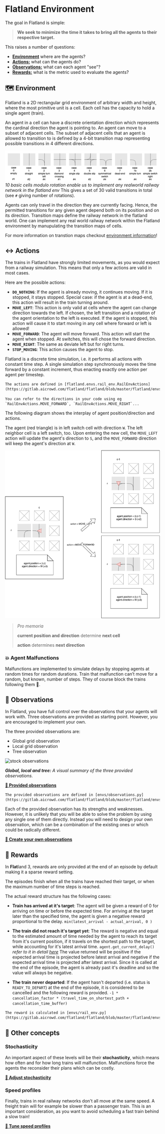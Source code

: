 Flatland Environment
====================

The goal in Flatland is simple:

> **We seek to minimize the time it takes to bring all the agents to their respective target.**

This raises a number of questions:

- [**Environment**](#Environment) where are the agents?
- [**Actions:**](#actions) what can the agents do?
- [**Observations:**](#observations) what can each agent "see"?
- [**Rewards:**](#rewards) what is the metric used to evaluate the agents?

🗺️ Environment
---

Flatland is a 2D rectangular grid environment of arbitrary width and height, where the most primitive unit is a cell. Each cell has the capacity to hold a
single agent (train).

An agent in a cell can have a discrete orientation direction which represents the cardinal direction the agent is pointing to. An agent can move to a subset of
adjacent cells. The subset of adjacent cells that an agent is allowed to transition to is defined by a 4-bit transition map representing possible transitions in
4 different directions.

![actions.drawio.png](../assets/images/actions.drawio.png)
*10 basic cells modulo rotation enable us to implement any realworld railway network in the flatland env*
This gives a set of 30 valid transitions in total (see `#` giving number of rotations).

Agents can only travel in the direction they are currently facing. Hence, the permitted transitions for any given agent depend both on its position and on its
direction. Transition maps define the railway network in the flatland world. One can implement any real world railway network within the Flatland environment by
manupulating the transition maps of cells.

For more information on transtion maps checkout [environment information](../environment/environment_information)!


↔️ Actions
---

The trains in Flatland have strongly limited movements, as you would expect from a railway simulation. This means that only a few actions are valid in most
cases.

Here are the possible actions:

- **`DO_NOTHING`**:  If the agent is already moving, it continues moving. If it is stopped, it stays stopped. Special case: if the agent is at a dead-end, this
  action will result in the train turning around.
- **`MOVE_LEFT`**: This action is only valid at cells where the agent can change direction towards the left. If chosen, the left transition and a rotation of
  the agent orientation to the left is executed. If the agent is stopped, this action will cause it to start moving in any cell where forward or left is
  allowed!
- **`MOVE_FORWARD`**: The agent will move forward. This action will start the agent when stopped. At switches, this will chose the forward direction.
- **`MOVE_RIGHT`**: The same as deviate left but for right turns.
- **`STOP_MOVING`**: This action causes the agent to stop.

Flatland is a discrete time simulation, i.e. it performs all actions with constant time step. A single simulation step synchronously moves the time forward by a
constant increment, thus enacting exactly one action per agent per timestep.

```{admonition} Code reference
The actions are defined in [flatland.envs.rail_env.RailEnvActions](https://gitlab.aicrowd.com/flatland/flatland/blob/master/flatland/envs/rail_env.py#L69).

You can refer to the directions in your code using eg `RailEnvActions.MOVE_FORWARD`, `RailEnvActions.MOVE_RIGHT`...
```

The following diagram shows the interplay of agent position/direction and actions.

The agent (red triangle) is in left switch cell with direction `W`. The left neighbor cell is a left switch, too.
Upon entering the new cell, the `MOVE_LEFT` action will update the agent's direction to `S`, and the `MOVE_FORWARD` direction will keep the agent's direction at
`W`.

![Flatland_3_Update.drawio.png](../assets/images/Flatland_3_Update.drawio.png)

> *Pro memoria*
>
> **current position and direction** determine **next cell**
>
> **action** determines **next direction**

### 💥 Agent Malfunctions

Malfunctions are implemented to simulate delays by stopping agents at random times for random durations. Train that malfunction can’t move for a random, but
known, number of steps. They of course block the trains following them 😬.

👀 Observations
---

In Flatland, you have full control over the observations that your agents will work with. Three observations are provided as starting point. However, you are
encouraged to implement your own.

The three provided observations are:

- Global grid observation
- Local grid observation
- Tree observation

![stock observations](https://i.imgur.com/oo8EIYv.png)

***Global, local and tree:** A visual summary of the three provided observations.*

**[🔗 Provided observations](environment/observations)**

```{admonition} Code reference
The provided observations are defined in [envs/observations.py](https://gitlab.aicrowd.com/flatland/flatland/blob/master/flatland/envs/observations.py)
```

Each of the provided observation has its strengths and weaknesses. However, it is unlikely that you will be able to solve the problem by using any single one of
them directly. Instead you will need to design your own observation, which can be a combination of the existing ones or which could be radically different.

**[🔗 Create your own observations](../environment/custom_observations)**


🌟 Rewards
----------

In **Flat**land 3, rewards are only provided at the end of an episode by default making it a sparse reward setting.

The episodes finish when all the trains have reached their target, or when the maximum number of time steps is reached.

The actual reward structure has the following cases:

- **Train has arrived at it's target**: The agent will be given a reward of 0 for arriving on time or before the expected time. For arriving at the target later
  than the specified time, the agent is given a negative reward proportional to the delay.
  `min(latest_arrival - actual_arrival, 0 )`

- **The train did not reach it's target yet**: The reward is negative and equal to the estimated amount of time needed by the agent to reach its target from
  it's current position, if it travels on the shortest path to the target, while accounting for it's latest arrival time.
  `agent.get_current_delay()` *refer to it in detail [here](../environment/timetables)*
  The value returned will be positive if the expected arrival time is projected before latest arrival and negative if the expected arrival time is projected
  after latest arrival. Since it is called at the end of the episode, the agent is already past it's deadline and so the value will always be negative.

- **The train never departed**: If the agent hasn't departed (i.e. status is `READY_TO_DEPART`) at the end of the episode, it is considered to be cancelled and
  the following reward is provided.
  `-1 * cancellation_factor * (travel_time_on_shortest_path + cancellation_time_buffer)`

```{admonition} Code reference
The reward is calculated in [envs/rail_env.py](https://gitlab.aicrowd.com/flatland/flatland/blob/master/flatland/envs/rail_env.py)
```

🚉 Other concepts
-----------------

### Stochasticity

An important aspect of these levels will be their **stochasticity**, which means how often and for how long trains will malfunction. Malfunctions force the
agents the reconsider their plans which can be costly.

**[🔗 Adjust stochasticity](../environment/stochasticity)**

### Speed profiles

Finally, trains in real railway networks don't all move at the same speed. A freight train will for example be slower than a passenger train. This is an
important consideration, as you want to avoid scheduling a fast train behind a slow train!

**[🔗 Tune speed profiles](../environment/speed_profiles)**